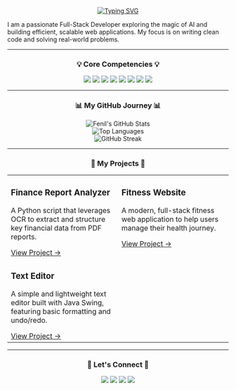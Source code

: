 <div align="center">

<a href="https://git.io/typing-svg"><img src="https://readme-typing-svg.demolab.com?font=Fira+Code&weight=600&size=30&pause=1000&color=00BFFF&center=true&vCenter=true&width=435&lines=Hi%2C+I'm+Fenil+Makvana+%F0%9F%91%8B;Full-Stack+Web+Developer;AI+Enthusiast" alt="Typing SVG" /></a>

</div>

I am a passionate Full-Stack Developer exploring the magic of AI and building efficient, scalable web applications. My focus is on writing clean code and solving real-world problems.

---

### <p align="center">💡 Core Competencies 💡</p>

<p align="center">
  <a href="#"><img src="https://img.shields.io/badge/C++-00599C?style=for-the-badge&logo=c%2B%2B&logoColor=white" /></a>
  <a href="#"><img src="https://img.shields.io/badge/Python-3776AB?style=for-the-badge&logo=python&logoColor=white" /></a>
  <a href="#"><img src="https://img.shields.io/badge/Node.js-339933?style=for-the-badge&logo=node.js&logoColor=white" /></a>
  <a href="#"><img src="https://img.shields.io/badge/JavaScript-F7DF1E?style=for-the-badge&logo=javascript&logoColor=black" /></a>
  <a href="#"><img src="https://img.shields.io/badge/React-20232A?style=for-the-badge&logo=react&logoColor=61DAFB" /></a>
  <a href="#"><img src="https://img.shields.io/badge/MongoDB-4EA94B?style=for-the-badge&logo=mongodb&logoColor=white" /></a>
  <a href="#"><img src="https://img.shields.io/badge/HTML5-E34F26?style=for-the-badge&logo=html5&logoColor=white" /></a>
  <a href="#"><img src="https://img.shields.io/badge/CSS3-1572B6?style=for-the-badge&logo=css3&logoColor=white" /></a>
</p>

---

### <p align="center">📊 My GitHub Journey 📊</p>

<p align="center">
    <img src="https://github-readme-stats.vercel.app/api?username=Fenil5786&show_icons=true&theme=radical&hide_border=true&include_all_commits=true&count_private=true" alt="Fenil's GitHub Stats" />
    <br/>
    <img src="https://github-readme-stats.vercel.app/api/top-langs/?username=Fenil5786&layout=compact&theme=radical&hide_border=true&include_all_commits=true&count_private=true&langs_count=6" alt="Top Languages" />
    <br/>
    <img src="https://github-readme-streak-stats.herokuapp.com/?user=Fenil5786&theme=radical&hide_border=true" alt="GitHub Streak" />
</p>

---

### <p align="center">🚀 My Projects 🚀</p>

<table width="100%">
  <tr>
    <td width="50%" valign="top">
      <h3>Finance Report Analyzer</h3>
      <p>A Python script that leverages OCR to extract and structure key financial data from PDF reports.</p>
      <a href="https://github.com/Fenil5786/Finance-Report-Analyzer">View Project &rarr;</a>
    </td>
    <td width="50%" valign="top">
      <h3>Fitness Website</h3>
      <p>A modern, full-stack fitness web application to help users manage their health journey.</p>
      <a href="https://github.com/Fenil5786/Fitness-Website">View Project &rarr;</a>
    </td>
  </tr>
  <tr>
    <td width="50%" valign="top">
      <h3>Text Editor</h3>
      <p>A simple and lightweight text editor built with Java Swing, featuring basic formatting and undo/redo.</p>
      <a href="https://github.com/Fenil5786/Text-Editor">View Project &rarr;</a>
    </td>
    <td width="50%" valign="top">
      </td>
  </tr>
</table>

---

### <p align="center">🔗 Let's Connect 🔗</p>
<p align="center">
  <a href="https://www.linkedin.com/in/fenil-rami-6a7803204" target="_blank"><img src="https://img.shields.io/badge/LinkedIn-0A66C2?style=for-the-badge&logo=linkedin&logoColor=white" /></a>
  <a href="https://leetcode.com/u/Fenil_5786/" target="_blank"><img src="https://img.shields.io/badge/LeetCode-FFA116?style=for-the-badge&logo=leetcode&logoColor=black" /></a>
  <a href="https://codeforces.com/profile/fenil_5786" target="_blank"><img src="https://img.shields.io/badge/Codeforces-1F8ACB?style=for-the-badge&logo=codeforces&logoColor=white" /></a>
  <a href="mailto:fenilmakvana@gmail.com"><img src="https://img.shields.io/badge/Gmail-D14836?style=for-the-badge&logo=gmail&logoColor=white" /></a>
</p>
